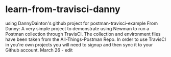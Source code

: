 # learn-from-travisci-danny
using DannyDainton's github project for postman-travisci-example
From Danny:
A very simple project to demonstrate using Newman to run a Postman collection through TravisCI.
The collection and environment files have been taken from the All-Things-Postman Repo.
In order to use TravisCI in you're own projects 
you will need to signup and then sync it to your Github account.
March 26 - edit
